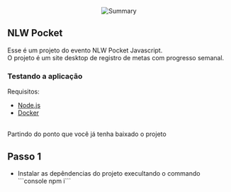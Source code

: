 

<p align="center">
    <img src="https://github.com/user-attachments/assets/434deb03-d0b8-419d-814a-05410ed90825" alt="Summary">
</p>

## NLW Pocket

Esse é um projeto do evento NLW Pocket Javascript. </br>
O projeto é um site desktop de registro de metas com progresso semanal.

### Testando a aplicação

Requisitos:</br>
<ul>
  <li><a href="https://www.docker.com/products/docker-desktop/">Node.js</a></li>
  <li><a href="https://www.docker.com/products/docker-desktop/">Docker</a></li>
</ul>

</br>
Partindo do ponto que você já tenha baixado o projeto

## Passo 1
<ul>
  <li>Instalar as depêndencias do projeto execultando o commando</li>
  ```console npm i```
</ul>

